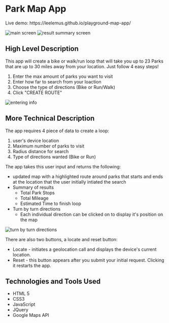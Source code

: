 <h1>Park Map App</h1>

<p>Live demo: https://leelemus.github.io/playground-map-app/</p>

<img src="./images/main-screen.jpg" alt="main screen"/>
<img src="./images/result-summary.jpg" alt="result summary screen"/>

<h2>High Level Description</h2>

<p>This app will create a bike or walk/run loop that will take you up to 23 Parks that are up to 30 miles away from your location. Just follow 4 easy steps!</p>
<ol>
    <li>Enter the max amount of parks you want to visit</li>
    <li>Enter how far to search from your loaction</li>
    <li>Choose the type of directions (Bike or Run/Walk)</li>
    <li>Click "CREATE ROUTE"</li>
</ol>

<img src="./images/entering-data.jpg" alt="entering info"/>

<h2>More Technical Description</h2>

<p>The app requires 4 piece of data to create a loop:</p>
<ol>
    <li>user's device location</li>
    <li>Maximum number of parks to visit</li>
    <li>Radius distance for search</li>
    <li>Type of directions wanted (Bike or Run)</li>
</ol>

<p>The app takes this user input and returns the following:</p>

<ul>
    <li>updated map with a highlighted route around parks that starts and ends at the location that the user initially intiated the search
    <li>Summary of results
        <ul>
            <li>Total Park Stops</li>
            <li>Total Mileage</li>
            <li>Estimated Time to finish loop</li>
        </ul>
    </li>
    <li>Turn by turn directions
        <ul>
            <li>Each individual direction can be clicked on to display it's position on the map</li>
        </ul>
    </li>
</ul>

<img src="./images/turn-by-turn-click.jpg" alt="turn by turn directions"/>

<p>There are also two buttons, a locate and reset button:</p>

<ul>
    <li>Locate - initiates a geolocation call and displays the device's current location.</li>
    <li>Reset - this button appears after you submit your initial request.  Clicking it restarts the app.</li>
</ul>

<h2>Technologies and Tools Used</h2>
<ul>
    <li>HTML 5</li>
    <li>CSS3</li>
    <li>JavaScript</li>
    <li>JQuery</li>
    <li>Google Maps API</li>
</ul>

